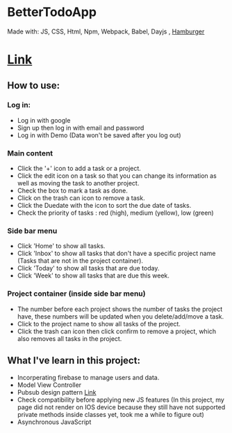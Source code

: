 # BetterTodoApp

Made with: JS, CSS, Html, Npm, Webpack, Babel, Dayjs , [Hamburger](https://jonsuh.com/hamburgers/#usage)

# [Link](https://toan95dn.github.io/BetterTodoApp/)

## How to use:

### Log in:

- Log in with google
- Sign up then log in with email and password
- Log in with Demo (Data won't be saved after you log out)

### Main content

- Click the '+' icon to add a task or a project.
- Click the edit icon on a task so that you can change its information as well as moving the task to another project.
- Check the box to mark a task as done.
- Click on the trash can icon to remove a task.
- Click the Duedate with the icon to sort the due date of tasks.
- Check the priority of tasks : red (high), medium (yellow), low (green)

### Side bar menu

- Click 'Home' to show all tasks.
- Click 'Inbox' to show all tasks that don't have a specific project name (Tasks that are not in the project container).
- Click 'Today' to show all tasks that are due today.
- Click 'Week' to show all tasks that are due this week.

### Project container (inside side bar menu)

- The number before each project shows the number of tasks the project have, these numbers will be updated when you delete/add/move a task.
- Click to the project name to show all tasks of the project.
- Click the trash can icon then click confirm to remove a project, which also removes all tasks in the project.

## What I've learn in this project:

- Incorperating firebase to manage users and data.
- Model View Controller
- Pubsub design pattern [Link](https://www.youtube.com/watch?v=nQRXi1SVOow)
- Check compatibility before applying new JS features (In this project, my page did not render on IOS device because they still have not supported
  private methods inside classes yet, took me a while to figure out)
- Asynchronous JavaScript
